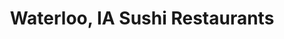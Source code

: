 ---
layout: city
title: Waterloo, IA Sushi Restaurants
permalink: /iowa/waterloo/
stateAbbr: IA
stateName: Iowa
cityName: Waterloo
---